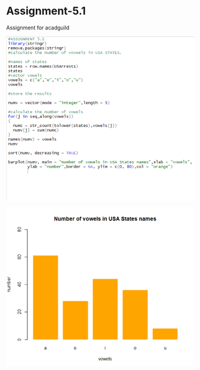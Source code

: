 # Assignment-5.1
Assignment for acadguild

![](Assignment%205.1.PNG)

<img src = "barplot 5.1.PNG" width = 500>
